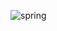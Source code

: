 ![spring](https://user-images.githubusercontent.com/102507306/223300280-3b66f429-5ecd-40a4-b3dc-74045ef13686.png)
